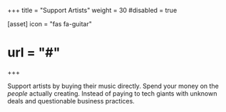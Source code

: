 +++
title = "Support Artists"
weight = 30
#disabled = true

[asset]
  icon = "fas fa-guitar"
  # url = "#"
+++

Support artists by buying their music directly. Spend your
money on the _people_ actually creating. Instead of
paying to tech giants with unknown deals and questionable
business practices.

